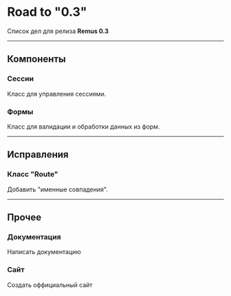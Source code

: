 # Road to "0.3" #

Список дел для релиза **Remus 0.3**

----------

## Компоненты ##

### Сессии
Класс для управления сессиями.

### Формы
Класс для валидации и обработки данных из форм.


----------

## Исправления ##

### Класс "Route"
Добавить "именные совпадения".

----------

## Прочее ##

### Документация 
Написать документацию

### Сайт 
Создать оффициальный сайт